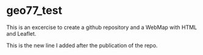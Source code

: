 # geo77_test
This is an excercise to create a github repository and a WebMap with HTML and Leaflet.
 
This is the new line I added after the publication of the repo.

